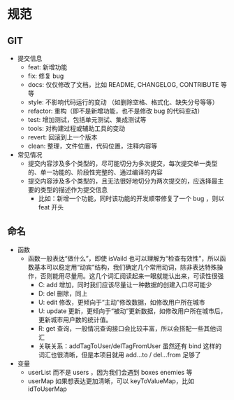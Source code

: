 # 规范

## GIT
- 提交信息
    - feat: 新增功能
    - fix: 修复 bug
    - docs: 仅仅修改了文档，比如 README, CHANGELOG, CONTRIBUTE 等等
    - style: 不影响代码运行的变动 （如删除空格、格式化、缺失分号等等）
    - refactor: 重构（即不是新增功能，也不是修改 bug 的代码变动）
    - test: 增加测试，包括单元测试、集成测试等
    - tools: 对构建过程或辅助工具的变动
    - revert: 回滚到上一个版本
    - clean: 整理，文件位置，代码位置，注释内容等
- 常见情况
    - 提交内容涉及多个类型的，尽可能切分为多次提交，每次提交单一类型的、单一功能的、阶段性完整的、通过编译的内容
    - 提交内容涉及多个类型的，且无法很好地切分为两次提交的，应选择最主要的类型的描述作为提交信息
        - 比如：新增一个功能，同时该功能的开发顺带修复了一个 bug ，则以 feat 开头
        
## 命名
- 函数
    - 函数一般表达“做什么”，即使 isVaild 也可以理解为“检查有效性”，所以函数基本可以稳定用“动宾”结构，我们确定几个常用动词，除非表达特殊操作，否则能用尽量用。这几个词汇阅读起来一眼就能认出来，可读性很强
        - C: add 增加，同时我们应该尽量让一种数据的创建入口尽可能少
        - D: del 删除，同上
        - U: edit 修改，更倾向于“主动”修改数据，如修改用户所在城市
        - U: update 更新，更倾向于“被动”更新数据，如修改用户所在城市后，更新城市用户数的统计值。
        - R: get 查询，一般情况查询接口会比较丰富，所以会搭配一些其他词汇
        - 关联关系：addTagToUser/delTagFromUser 虽然还有 bind 这样的词汇也很清晰，但是本项目就用 add...to / del...from 足够了 
- 变量
    - userList 而不是 users ，因为我们会遇到 boxes enemies 等
    - userMap 如果想表达更加清晰，可以 keyToValueMap，比如 idToUserMap
